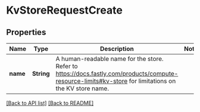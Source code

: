 # KvStoreRequestCreate

## Properties

Name | Type | Description | Notes
------------ | ------------- | ------------- | -------------
**name** | **String** | A human-readable name for the store. Refer to https://docs.fastly.com/products/compute-resource-limits#kv-store for limitations on the KV store name. | 

[[Back to API list]](../README.md#documentation-for-api-endpoints) [[Back to README]](../README.md)


